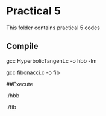 # Practical 5

This folder contains practical 5 codes


## Compile
gcc HyperbolicTangent.c -o hbb -lm

gcc fibonacci.c -o fib


##Execute

./hbb

./fib
